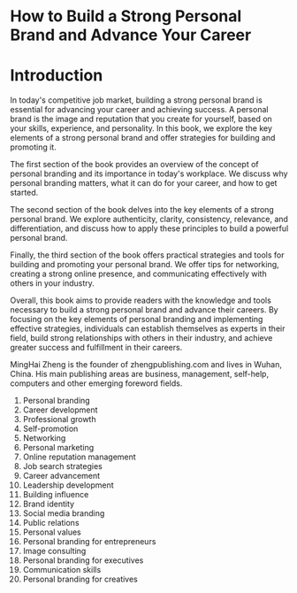# How to Build a Strong Personal Brand and Advance Your Career

# Introduction

In today's competitive job market, building a strong personal brand is essential for advancing your career and achieving success. A personal brand is the image and reputation that you create for yourself, based on your skills, experience, and personality. In this book, we explore the key elements of a strong personal brand and offer strategies for building and promoting it.

The first section of the book provides an overview of the concept of personal branding and its importance in today's workplace. We discuss why personal branding matters, what it can do for your career, and how to get started.

The second section of the book delves into the key elements of a strong personal brand. We explore authenticity, clarity, consistency, relevance, and differentiation, and discuss how to apply these principles to build a powerful personal brand.

Finally, the third section of the book offers practical strategies and tools for building and promoting your personal brand. We offer tips for networking, creating a strong online presence, and communicating effectively with others in your industry.

Overall, this book aims to provide readers with the knowledge and tools necessary to build a strong personal brand and advance their careers. By focusing on the key elements of personal branding and implementing effective strategies, individuals can establish themselves as experts in their field, build strong relationships with others in their industry, and achieve greater success and fulfillment in their careers.


MingHai Zheng is the founder of zhengpublishing.com and lives in Wuhan, China. His main publishing areas are business, management, self-help, computers and other emerging foreword fields.



1. Personal branding
2. Career development
3. Professional growth
4. Self-promotion
5. Networking
6. Personal marketing
7. Online reputation management
8. Job search strategies
9. Career advancement
10. Leadership development
11. Building influence
12. Brand identity
13. Social media branding
14. Public relations
15. Personal values
16. Personal branding for entrepreneurs
17. Image consulting
18. Personal branding for executives
19. Communication skills
20. Personal branding for creatives

